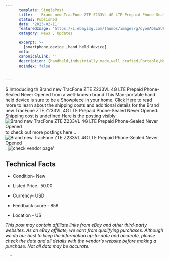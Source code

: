 ```yaml
---
      template: SinglePost
      title: -- Brand new TracFone ZTE Z233VL 4G LTE Prepaid Phone-Sealed Never Opened
      status: Published
      date: '2023-02-11'
      featuredImage: 'https://i.ebayimg.com/thumbs/images/g/dyoAAOSwSU9jskS2/s-l225.jpg'
      category: News , Updates

      excerpt: >-
        [smartphone,device ,hand held device]
      meta:
      canonicalLink: ''
      description: [handheld,industrially made,well crafted,Portable,Mobile,Compact,Convenient,Lightweight,Maneuverable,Man-portable,Miniature,Carriable,Hand-held,Light,Holdable,Transportable,Mobile device,Pocket-sized,On-the-go,Wireless,Cordless,Compact size,Convenient size, smartphone,device ,hand held device]
      noindex: false
      

---
```

$
      Introducing th Brand new TracFone ZTE Z233VL 4G LTE Prepaid Phone-Sealed Never Opened from a well-known brand.This Man-portable hand held device is sure to be a Showpiece in your home. [Click Here](https://www.ebay.com/itm/285095381901?hash=item4261024b8d%3Ag%3AdyoAAOSwSU9jskS2&mkevt=1&mkcid=1&mkrid=711-53200-19255-0&campid=%253CePNCampaignId%253E&customid=%253CreferenceId%253E&toolid=10049) to read more to learn about the shipping costs and additional details for the Brand new TracFone ZTE Z233VL 4G LTE Prepaid Phone-Sealed Never Opened. Shipping cost is undefined.Here is the posting visibly ![Brand new TracFone ZTE Z233VL 4G LTE Prepaid Phone-Sealed Never Opened](https://i.ebayimg.com/thumbs/images/g/dyoAAOSwSU9jskS2/s-l225.jpg) to check out more postings here... ![Brand new TracFone ZTE Z233VL 4G LTE Prepaid Phone-Sealed Never Opened](https://i.ebayimg.com/images/g/dyoAAOSwSU9jskS2/s-l1600.jpg), ![check vendor page](https://origin-galleryplus.ebayimg.com/ws/web/285095381901_2_0_1/225x225.jpg,https://origin-galleryplus.ebayimg.com/ws/web/285095381901_3_0_1/225x225.jpg,https://origin-galleryplus.ebayimg.com/ws/web/285095381901_4_0_1/225x225.jpg)'

      

 ## Technical Facts 



     
      

 - Condition- New 


      

 - Listed Price- 50.00 


      

 - Currency- USD 


      

 - Feedback score - 858 


      

 - Location - US 


      
      

 *_This post may contain affiliate links from eBay and other third-party websites. As an eBay affiliate, we earn from qualifying purchases. Although we do our best to keep the information up-to-date and accurate, please check the date and all details with the vendor's website before making a purchase. Not all data may be accurate._*




      -
